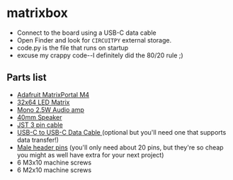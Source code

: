 # matrixbox

* Connect to the board using a USB-C data cable
* Open Finder and look for `CIRCUITPY` external storage.
* code.py is the file that runs on startup
* excuse my crappy code--I definitely did the 80/20 rule ;) 

## Parts list
* [Adafruit MatrixPortal M4](https://www.adafruit.com/product/4745)
* [32x64 LED Matrix](https://www.adafruit.com/product/2279)
* [Mono 2.5W Audio amp](https://www.adafruit.com/product/5647)
* [40mm Speaker](https://www.adafruit.com/product/3968)
* [JST 3 pin cable](https://www.adafruit.com/product/4336)
* [USB-C to USB-C Data Cable ](https://www.amazon.com/dp/B0C9MGJM78?psc=1&ref=ppx_yo2ov_dt_b_product_details)(optional but you'll need one that supports data transfer!)
* [Male header pins](https://www.amazon.com/dp/B06ZZN8L9S?psc=1&ref=ppx_yo2ov_dt_b_product_details) (you'll only need about 20 pins, but they're so cheap you might as well have extra for your next project)
* 6 M3x10 machine screws
* 6 M2x10 machine screws
